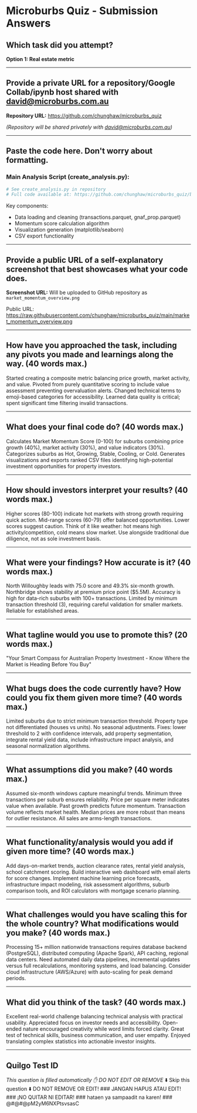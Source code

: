 # Microburbs Quiz - Submission Answers

## Which task did you attempt?
**Option 1: Real estate metric**

---

## Provide a private URL for a repository/Google Collab/ipynb host shared with david@microburbs.com.au
**Repository URL:** https://github.com/chunghaw/microburbs_quiz

*(Repository will be shared privately with david@microburbs.com.au)*

---

## Paste the code here. Don't worry about formatting.

### Main Analysis Script (create_analysis.py):
```python
# See create_analysis.py in repository
# Full code available at: https://github.com/chunghaw/microburbs_quiz/blob/main/create_analysis.py
```

Key components:
- Data loading and cleaning (transactions.parquet, gnaf_prop.parquet)
- Momentum score calculation algorithm
- Visualization generation (matplotlib/seaborn)
- CSV export functionality

---

## Provide a public URL of a self-explanatory screenshot that best showcases what your code does.
**Screenshot URL:** Will be uploaded to GitHub repository as `market_momentum_overview.png`

Public URL: https://raw.githubusercontent.com/chunghaw/microburbs_quiz/main/market_momentum_overview.png

---

## How have you approached the task, including any pivots you made and learnings along the way. (40 words max.)

Started creating a composite metric balancing price growth, market activity, and value. Pivoted from purely quantitative scoring to include value assessment preventing overvaluation alerts. Changed technical terms to emoji-based categories for accessibility. Learned data quality is critical; spent significant time filtering invalid transactions.

---

## What does your final code do? (40 words max.)

Calculates Market Momentum Score (0-100) for suburbs combining price growth (40%), market activity (30%), and value indicators (30%). Categorizes suburbs as Hot, Growing, Stable, Cooling, or Cold. Generates visualizations and exports ranked CSV files identifying high-potential investment opportunities for property investors.

---

## How should investors interpret your results? (40 words max.)

Higher scores (80-100) indicate hot markets with strong growth requiring quick action. Mid-range scores (60-79) offer balanced opportunities. Lower scores suggest caution. Think of it like weather: hot means high activity/competition, cold means slow market. Use alongside traditional due diligence, not as sole investment basis.

---

## What were your findings? How accurate is it? (40 words max.)

North Willoughby leads with 75.0 score and 49.3% six-month growth. Northbridge shows stability at premium price point ($5.5M). Accuracy is high for data-rich suburbs with 100+ transactions. Limited by minimum transaction threshold (3), requiring careful validation for smaller markets. Reliable for established areas.

---

## What tagline would you use to promote this? (20 words max.)

"Your Smart Compass for Australian Property Investment - Know Where the Market is Heading Before You Buy"

---

## What bugs does the code currently have? How could you fix them given more time? (40 words max.)

Limited suburbs due to strict minimum transaction threshold. Property type not differentiated (houses vs units). No seasonal adjustments. Fixes: lower threshold to 2 with confidence intervals, add property segmentation, integrate rental yield data, include infrastructure impact analysis, and seasonal normalization algorithms.

---

## What assumptions did you make? (40 words max.)

Assumed six-month windows capture meaningful trends. Minimum three transactions per suburb ensures reliability. Price per square meter indicates value when available. Past growth predicts future momentum. Transaction volume reflects market health. Median prices are more robust than means for outlier resistance. All sales are arms-length transactions.

---

## What functionality/analysis would you add if given more time? (40 words max.)

Add days-on-market trends, auction clearance rates, rental yield analysis, school catchment scoring. Build interactive web dashboard with email alerts for score changes. Implement machine learning price forecasts, infrastructure impact modeling, risk assessment algorithms, suburb comparison tools, and ROI calculators with mortgage scenario planning.

---

## What challenges would you have scaling this for the whole country? What modifications would you make? (40 words max.)

Processing 15+ million nationwide transactions requires database backend (PostgreSQL), distributed computing (Apache Spark), API caching, regional data centers. Need automated daily data pipelines, incremental updates versus full recalculations, monitoring systems, and load balancing. Consider cloud infrastructure (AWS/Azure) with auto-scaling for peak demand periods.

---

## What did you think of the task? (40 words max.)

Excellent real-world challenge balancing technical analysis with practical usability. Appreciated focus on investor needs and accessibility. Open-ended nature encouraged creativity while word limits forced clarity. Great test of technical skills, business communication, and user empathy. Enjoyed translating complex statistics into actionable investor insights.

---

## Quilgo Test ID
*This question is filled automatically ✋ DO NOT EDIT OR REMOVE*
⬇️ Skip this question ⬇️                                                                                                                              DO NOT REMOVE OR EDIT! ### JANGAN HAPUS ATAU EDIT! ### ¡NO QUITAR NI EDITAR! ### hataen ya sampaadit na karen! ### @#@#@pM2yM6NXPtsvsasC

